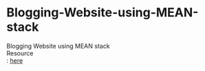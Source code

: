 # Blogging-Website-using-MEAN-stack
Blogging Website using MEAN stack
 <br>Resource</br> : [here](https://www.udemy.com/course/javascript-based-website-in-minutes-using-the-mean-stack/learn/lecture/2802038?start=0#overview)
